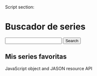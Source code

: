 Script section:

<!DOCTYPE html>
<h1 class="js-title title">Buscador de series</h1>
    <form class="form">
      <input
      />
      <button >Search</button>
    </form>
    <h2 >Mis series favoritas</h2>
    <section >
      <div >
        <ul ></ul>
      </div>
      <div >
        <ul ></ul>
      </div>
    </section>

JavaScript object and JASON resource
API

